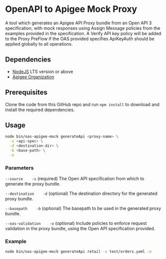 # OpenAPI to Apigee Mock Proxy

A tool which generates an Apigee API Proxy bundle from an Open API 3
specification, with mock responses using Assign Message policies from the
examples provided in the specification. A Verify API key policy will
be added to the Proxy PreFlow if the OAS provided specifies ApiKeyAuth
should be applied globally to all operations.

## Dependencies

- [NodeJS](https://nodejs.org/en/) LTS version or above
- [Apigee Organization](https://cloud.google.com/apigee/pricing)

## Prerequisites

Clone the code from this GitHub repo and run `npm install` to download and
install the required dependencies.

## Usage

```bash
node bin/oas-apigee-mock generateApi <proxy-name> \
  -s <api-spec> \
  -d <destination-dir> \
  -b <base-path> \
  -o
```
### Parameters
`--source    -s`
(required) The Open API specification from which to generate the proxy bundle.

`--destination    -d`
(optional) The destination directory for the generated proxy bundle.

`--basepath    -b`
(optional) The basepath to be used in the generated proxy bundle.

`--oas-validation    -o`
(optional) Include policies to enforce request validation in the proxy bundle, using the Open API specification provided.

### Example

```bash
node bin/oas-apigee-mock generateApi retail -s test/orders.yaml -o
```
